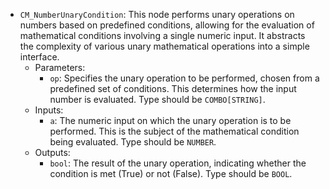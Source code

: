 - `CM_NumberUnaryCondition`: This node performs unary operations on numbers based on predefined conditions, allowing for the evaluation of mathematical conditions involving a single numeric input. It abstracts the complexity of various unary mathematical operations into a simple interface.
    - Parameters:
        - `op`: Specifies the unary operation to be performed, chosen from a predefined set of conditions. This determines how the input number is evaluated. Type should be `COMBO[STRING]`.
    - Inputs:
        - `a`: The numeric input on which the unary operation is to be performed. This is the subject of the mathematical condition being evaluated. Type should be `NUMBER`.
    - Outputs:
        - `bool`: The result of the unary operation, indicating whether the condition is met (True) or not (False). Type should be `BOOL`.
